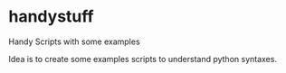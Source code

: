 # handystuff
Handy Scripts with some examples

Idea is to create some examples scripts to understand python syntaxes.
